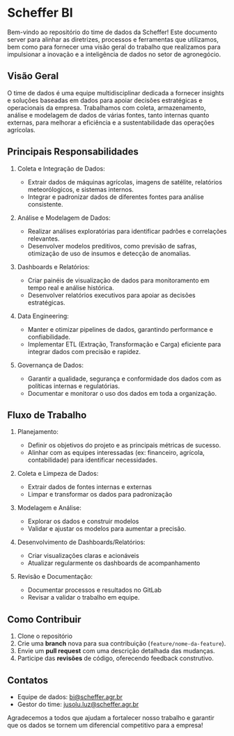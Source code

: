# Scheffer BI

Bem-vindo ao repositório do time de dados da Scheffer! Este documento server para alinhar as diretrizes, processos e ferramentas que utilizamos, bem como para fornecer uma visão geral do trabalho que realizamos para impulsionar a inovação e a inteligência de dados no setor de agronegócio.

## Visão Geral

O time de dados é uma equipe multidisciplinar dedicada a fornecer insights e soluções baseadas em dados para apoiar decisões estratégicas e operacionais da empresa. Trabalhamos com coleta, armazenamento, análise e modelagem de dados de várias fontes, tanto internas quanto externas, para melhorar a eficiência e a sustentabilidade das operações agrícolas.

## Principais Responsabilidades

1. Coleta e Integração de Dados:
    - Extrair dados de máquinas agrícolas, imagens de satélite, relatórios meteorólogicos, e sistemas internos.
    - Integrar e padronizar dados de diferentes fontes para análise consistente.

2. Análise e Modelagem de Dados:
    - Realizar análises exploratórias para identificar padrões e correlações relevantes.
    - Desenvolver modelos preditivos, como previsão de safras, otimização de uso de insumos e detecção de anomalias.

3. Dashboards e Relatórios:
    - Criar painéis de visualização de dados para monitoramento em tempo real e análise histórica.
    - Desenvolver relatórios executivos para apoiar as decisões estratégicas.

4. Data Engineering:
    - Manter e otimizar pipelines de dados, garantindo performance e confiabilidade.
    - Implementar ETL (Extração, Transformação e Carga) eficiente para integrar dados com precisão e rapidez.

5. Governança de Dados:
    - Garantir a qualidade, segurança e conformidade dos dados com as políticas internas e regulatórias.
    - Documentar e monitorar o uso dos dados em toda a organização.


## Fluxo de Trabalho

1. Planejamento:
    - Definir os objetivos do projeto e as principais métricas de sucesso.
    - Alinhar com as equipes interessadas (ex: financeiro, agrícola, contabilidade) para identificar necessidades.

2. Coleta e Limpeza de Dados:
    - Extrair dados de fontes internas e externas
    - Limpar e transformar os dados para padronização

3. Modelagem e Análise:
    - Explorar os dados e construir modelos
    - Validar e ajustar os modelos para aumentar a precisão.

4. Desenvolvimento de Dashboards/Relatórios:
    - Criar visualizações claras e acionáveis
    - Atualizar regularmente os dashboards de acompanhamento

5. Revisão e Documentação:
    - Documentar processos e resultados no GitLab
    - Revisar a validar o trabalho em equipe.

## Como Contribuir

1. Clone o repositório
2. Crie uma **branch** nova para sua contribuição (`feature/nome-da-feature`).
3. Envie um **pull request** com uma descrição detalhada das mudanças.
4. Participe das **revisões** de código, oferecendo feedback construtivo.

## Contatos

- Equipe de dados: bi@scheffer.agr.br
- Gestor do time: jusolu.luz@scheffer.agr.br

Agradecemos a todos que ajudam a fortalecer nosso trabalho e garantir que os dados se tornem um diferencial competitivo para a empresa!
